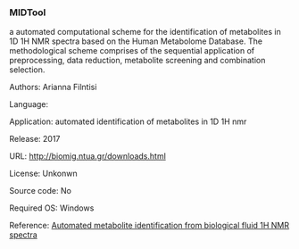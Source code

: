 ### MIDTool

a automated computational scheme for the identification of metabolites in 1D 1H NMR spectra based on the Human Metabolome Database.
The methodological scheme comprises of the sequential application of preprocessing, data reduction, metabolite screening and combination selection.

Authors: Arianna Filntisi

Language: 

Application: automated identification of metabolites in 1D 1H nmr

Release: 2017

URL: http://biomig.ntua.gr/downloads.html

License: Unkonwn

Source code: No

Required OS: Windows

Reference: [Automated metabolite identification from biological fluid 1H NMR spectra](https://doi.org/10.1007/s11306-017-1286-8)


